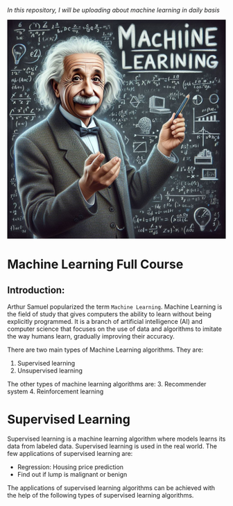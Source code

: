 _In this repository, I will be uploading about machine learning in daily basis_

![](https://github.com/Sudippdn/Machine-Learning-From-the-begining/blob/main/Image/Einstein%20teaching%20machine%20learning.jfif)

# **Machine Learning Full Course**

## Introduction: 

Arthur Samuel popularized the term `Machine Learning`. Machine Learning is the field of study that gives computers the ability to learn without being explicitly programmed. It is a branch of artificial intelligence (AI) and computer science that focuses on the use of data and algorithms to imitate the way humans learn, gradually improving their accuracy.

There are two main types of Machine Learning algorithms. They are:
1. Supervised learning
2. Unsupervised learning

The other types of machine learning algorithms are:
3. Recommender system
4. Reinforcement learning

# Supervised Learning
Supervised learning is a machine learning algorithm where models learns its data from labeled data. Supervised learning is used in the real world. The few applications of supervised learning are:
- Regression: Housing price prediction
- Find out if lump is malignant or benign

The applications of supervised learning algorithms can be achieved with the help of the following types of supervised learning algorithms.
